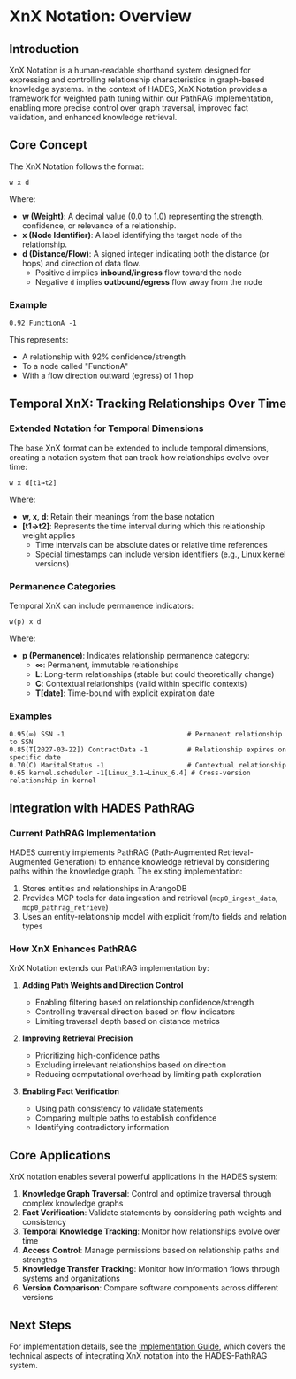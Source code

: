 # XnX Notation: Overview

## Introduction

XnX Notation is a human-readable shorthand system designed for expressing and controlling relationship characteristics in graph-based knowledge systems. In the context of HADES, XnX Notation provides a framework for weighted path tuning within our PathRAG implementation, enabling more precise control over graph traversal, improved fact validation, and enhanced knowledge retrieval.

## Core Concept

The XnX Notation follows the format:

```
w x d
```

Where:

- **w (Weight)**: A decimal value (0.0 to 1.0) representing the strength, confidence, or relevance of a relationship.
- **x (Node Identifier)**: A label identifying the target node of the relationship.
- **d (Distance/Flow)**: A signed integer indicating both the distance (or hops) and direction of data flow.
  - Positive `d` implies **inbound/ingress** flow toward the node
  - Negative `d` implies **outbound/egress** flow away from the node

### Example

```
0.92 FunctionA -1
```

This represents:
- A relationship with 92% confidence/strength
- To a node called "FunctionA"
- With a flow direction outward (egress) of 1 hop

## Temporal XnX: Tracking Relationships Over Time

### Extended Notation for Temporal Dimensions

The base XnX format can be extended to include temporal dimensions, creating a notation system that can track how relationships evolve over time:

```
w x d[t1→t2]
```

Where:
- **w, x, d**: Retain their meanings from the base notation
- **[t1→t2]**: Represents the time interval during which this relationship weight applies
  - Time intervals can be absolute dates or relative time references
  - Special timestamps can include version identifiers (e.g., Linux kernel versions)

### Permanence Categories

Temporal XnX can include permanence indicators:

```
w(p) x d
```

Where:
- **p (Permanence)**: Indicates relationship permanence category:
  - **∞**: Permanent, immutable relationships
  - **L**: Long-term relationships (stable but could theoretically change)
  - **C**: Contextual relationships (valid within specific contexts)
  - **T[date]**: Time-bound with explicit expiration date

### Examples

```
0.95(∞) SSN -1                               # Permanent relationship to SSN
0.85(T[2027-03-22]) ContractData -1          # Relationship expires on specific date
0.70(C) MaritalStatus -1                     # Contextual relationship
0.65 kernel.scheduler -1[Linux_3.1→Linux_6.4] # Cross-version relationship in kernel
```

## Integration with HADES PathRAG

### Current PathRAG Implementation

HADES currently implements PathRAG (Path-Augmented Retrieval-Augmented Generation) to enhance knowledge retrieval by considering paths within the knowledge graph. The existing implementation:

1. Stores entities and relationships in ArangoDB
2. Provides MCP tools for data ingestion and retrieval (`mcp0_ingest_data`, `mcp0_pathrag_retrieve`)
3. Uses an entity-relationship model with explicit from/to fields and relation types

### How XnX Enhances PathRAG

XnX Notation extends our PathRAG implementation by:

1. **Adding Path Weights and Direction Control**
   - Enabling filtering based on relationship confidence/strength
   - Controlling traversal direction based on flow indicators
   - Limiting traversal depth based on distance metrics

2. **Improving Retrieval Precision**
   - Prioritizing high-confidence paths
   - Excluding irrelevant relationships based on direction
   - Reducing computational overhead by limiting path exploration

3. **Enabling Fact Verification**
   - Using path consistency to validate statements
   - Comparing multiple paths to establish confidence
   - Identifying contradictory information

## Core Applications

XnX notation enables several powerful applications in the HADES system:

1. **Knowledge Graph Traversal**: Control and optimize traversal through complex knowledge graphs
2. **Fact Verification**: Validate statements by considering path weights and consistency
3. **Temporal Knowledge Tracking**: Monitor how relationships evolve over time
4. **Access Control**: Manage permissions based on relationship paths and strengths
5. **Knowledge Transfer Tracking**: Monitor how information flows through systems and organizations
6. **Version Comparison**: Compare software components across different versions

## Next Steps

For implementation details, see the [Implementation Guide](./implementation.md), which covers the technical aspects of integrating XnX notation into the HADES-PathRAG system.
